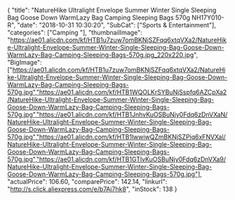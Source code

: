 {
	"title": "NatureHike Ultralight Envelope Summer Winter Single Sleeping Bag Goose Down WarmLazy Bag Camping Sleeping Bags 570g NH17Y010-R",
	"date": "2018-10-31 10:30:20",
	"SubCat": ["Sports & Entertainment"],
	"categories": ["Camping "],
	"thumbnailImage": "https://ae01.alicdn.com/kf/HTB1u7zuw7omBKNjSZFqq6xtqVXa2/NatureHike-Ultralight-Envelope-Summer-Winter-Single-Sleeping-Bag-Goose-Down-WarmLazy-Bag-Camping-Sleeping-Bags-570g.jpg_220x220.jpg",
	"BigImage": ["https://ae01.alicdn.com/kf/HTB1u7zuw7omBKNjSZFqq6xtqVXa2/NatureHike-Ultralight-Envelope-Summer-Winter-Single-Sleeping-Bag-Goose-Down-WarmLazy-Bag-Camping-Sleeping-Bags-570g.jpg","https://ae01.alicdn.com/kf/HTB1WQOLKrSYBuNjSspfq6AZCpXa2/NatureHike-Ultralight-Envelope-Summer-Winter-Single-Sleeping-Bag-Goose-Down-WarmLazy-Bag-Camping-Sleeping-Bags-570g.jpg","https://ae01.alicdn.com/kf/HTB1JnhvKuOSBuNjy0Fdq6zDnVXaN/NatureHike-Ultralight-Envelope-Summer-Winter-Single-Sleeping-Bag-Goose-Down-WarmLazy-Bag-Camping-Sleeping-Bags-570g.jpg","https://ae01.alicdn.com/kf/HTB1lwwiwQZmBKNjSZPiq6xFNVXal/NatureHike-Ultralight-Envelope-Summer-Winter-Single-Sleeping-Bag-Goose-Down-WarmLazy-Bag-Camping-Sleeping-Bags-570g.jpg","https://ae01.alicdn.com/kf/HTB1GTlvKuOSBuNjy0Fdq6zDnVXa9/NatureHike-Ultralight-Envelope-Summer-Winter-Single-Sleeping-Bag-Goose-Down-WarmLazy-Bag-Camping-Sleeping-Bags-570g.jpg"],
	"actualPrice": 106.60,
	"comparePrice": 142.14,
	"linkurl": "http://s.click.aliexpress.com/e/b7Aj7hk8",
	"inStock": 138
}
